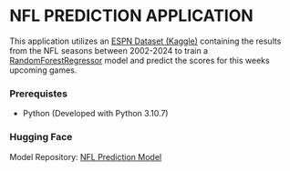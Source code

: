 # NFL PREDICTION APPLICATION
This application utilizes an [ESPN Dataset (Kaggle)](https://www.kaggle.com/datasets/cviaxmiwnptr/nfl-team-stats-20022019-espn) containing the results from the NFL seasons between 2002-2024 to train a [RandomForestRegressor](https://scikit-learn.org/stable/modules/generated/sklearn.ensemble.RandomForestRegressor.html) model and predict the scores for this weeks upcoming games.

### Prerequistes
- Python (Developed with Python 3.10.7)

### Hugging Face
Model Repository: [NFL Prediction Model](https://huggingface.co/JackBainbridge/rf-nfl-score-predictor)